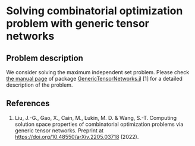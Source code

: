# Solving combinatorial optimization problem with generic tensor networks

## Problem description

We consider solving the maximum independent set problem. Please check [the manual page](https://queracomputing.github.io/GenericTensorNetworks.jl/dev/generated/IndependentSet/) of package [GenericTensorNetworks.jl](https://github.com/QuEraComputing/GenericTensorNetworks.jl) [1] for a detailed description of the problem.

## References
1. Liu, J.-G., Gao, X., Cain, M., Lukin, M. D. & Wang, S.-T. Computing solution space properties of combinatorial optimization problems via generic tensor networks. Preprint at https://doi.org/10.48550/arXiv.2205.03718 (2022).
